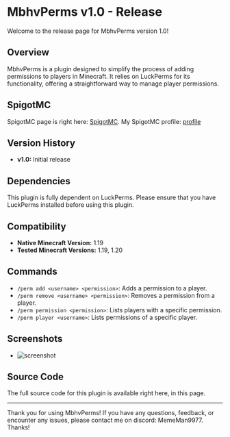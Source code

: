 # MbhvPerms v1.0 - Release

Welcome to the release page for MbhvPerms version 1.0!

## Overview

MbhvPerms is a plugin designed to simplify the process of adding permissions to players in Minecraft. It relies on LuckPerms for its functionality, offering a straightforward way to manage player permissions.

## SpigotMC

SpigotMC page is right here: [SpigotMC](https://www.spigotmc.org/resources/mbhvperms.116327/). My SpigotMC profile: [profile](https://www.spigotmc.org/resources/authors/forreal31452.1848234/)

## Version History

- **v1.0:** Initial release

## Dependencies

This plugin is fully dependent on LuckPerms. Please ensure that you have LuckPerms installed before using this plugin.

## Compatibility

- **Native Minecraft Version:** 1.19
- **Tested Minecraft Versions:** 1.19, 1.20

## Commands

- `/perm add <username> <permission>`: Adds a permission to a player.
- `/perm remove <username> <permission>`: Removes a permission from a player.
- `/perm permission <permission>`: Lists players with a specific permission.
- `/perm player <username>`: Lists permissions of a specific player.

## Screenshots

- ![screenshot](https://www.spigotmc.org/attachments/screenshot-2024-04-21-183901-png.825976/)

## Source Code

The full source code for this plugin is available right here, in this page.

---

Thank you for using MbhvPerms! If you have any questions, feedback, or encounter any issues, please contact me on discord: MemeMan9977. Thanks!

